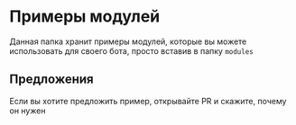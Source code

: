 # Примеры модулей

Данная папка хранит примеры модулей, которые вы можете использовать для своего бота, просто вставив в папку `modules`

## Предложения

Если вы хотите предложить пример, открывайте PR и скажите, почему он нужен